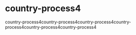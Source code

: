 # country-process4
country-process4country-process4country-process4country-process4country-process4country-process4
